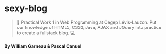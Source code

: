 # sexy-blog
> 🕺 Practical Work 1 in Web Programming at Cegep Lévis-Lauzon. Put our knowledge of HTML5, CSS3, Java, AJAX and JQuery into practice to create a fullstack blog. 💻 

#### By William Garneau & Pascal Canuel
